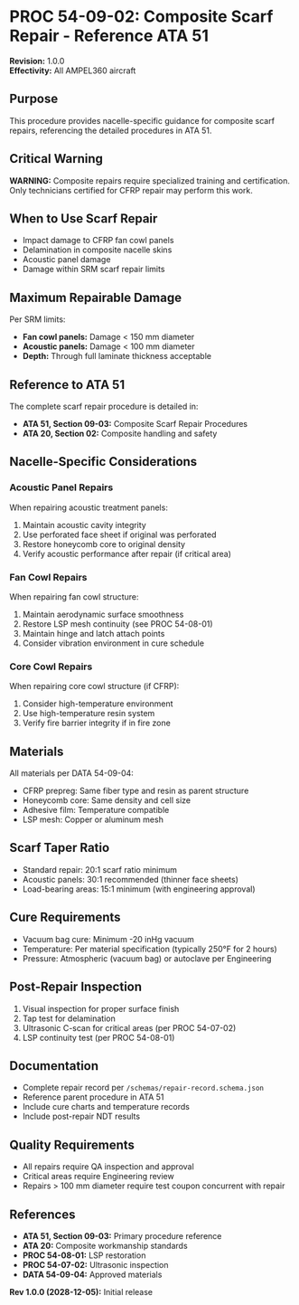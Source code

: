 # PROC 54-09-02: Composite Scarf Repair - Reference ATA 51

**Revision:** 1.0.0  
**Effectivity:** All AMPEL360 aircraft

## Purpose
This procedure provides nacelle-specific guidance for composite scarf repairs, referencing the detailed procedures in ATA 51.

## Critical Warning
**WARNING:** Composite repairs require specialized training and certification. Only technicians certified for CFRP repair may perform this work.

## When to Use Scarf Repair
- Impact damage to CFRP fan cowl panels
- Delamination in composite nacelle skins
- Acoustic panel damage
- Damage within SRM scarf repair limits

## Maximum Repairable Damage
Per SRM limits:
- **Fan cowl panels:** Damage < 150 mm diameter
- **Acoustic panels:** Damage < 100 mm diameter
- **Depth:** Through full laminate thickness acceptable

## Reference to ATA 51
The complete scarf repair procedure is detailed in:
- **ATA 51, Section 09-03:** Composite Scarf Repair Procedures
- **ATA 20, Section 02:** Composite handling and safety

## Nacelle-Specific Considerations

### Acoustic Panel Repairs
When repairing acoustic treatment panels:
1. Maintain acoustic cavity integrity
2. Use perforated face sheet if original was perforated
3. Restore honeycomb core to original density
4. Verify acoustic performance after repair (if critical area)

### Fan Cowl Repairs
When repairing fan cowl structure:
1. Maintain aerodynamic surface smoothness
2. Restore LSP mesh continuity (see PROC 54-08-01)
3. Maintain hinge and latch attach points
4. Consider vibration environment in cure schedule

### Core Cowl Repairs  
When repairing core cowl structure (if CFRP):
1. Consider high-temperature environment
2. Use high-temperature resin system
3. Verify fire barrier integrity if in fire zone

## Materials
All materials per DATA 54-09-04:
- CFRP prepreg: Same fiber type and resin as parent structure
- Honeycomb core: Same density and cell size
- Adhesive film: Temperature compatible
- LSP mesh: Copper or aluminum mesh

## Scarf Taper Ratio
- Standard repair: 20:1 scarf ratio minimum
- Acoustic panels: 30:1 recommended (thinner face sheets)
- Load-bearing areas: 15:1 minimum (with engineering approval)

## Cure Requirements
- Vacuum bag cure: Minimum -20 inHg vacuum
- Temperature: Per material specification (typically 250°F for 2 hours)
- Pressure: Atmospheric (vacuum bag) or autoclave per Engineering

## Post-Repair Inspection
1. Visual inspection for proper surface finish
2. Tap test for delamination
3. Ultrasonic C-scan for critical areas (per PROC 54-07-02)
4. LSP continuity test (per PROC 54-08-01)

## Documentation
- Complete repair record per `/schemas/repair-record.schema.json`
- Reference parent procedure in ATA 51
- Include cure charts and temperature records
- Include post-repair NDT results

## Quality Requirements
- All repairs require QA inspection and approval
- Critical areas require Engineering review
- Repairs > 100 mm diameter require test coupon concurrent with repair

## References
- **ATA 51, Section 09-03:** Primary procedure reference
- **ATA 20:** Composite workmanship standards
- **PROC 54-08-01:** LSP restoration
- **PROC 54-07-02:** Ultrasonic inspection
- **DATA 54-09-04:** Approved materials

**Rev 1.0.0 (2028-12-05):** Initial release
